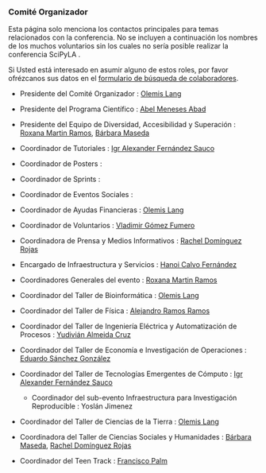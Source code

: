 
### Comité Organizador

Esta página solo menciona los contactos principales para temas relacionados 
con la conferencia. No se incluyen a continuación los nombres de los muchos 
voluntarios sin los cuales no sería posible realizar la conferencia SciPyLA  .

Si Usted está interesado en asumir alguno de estos roles, por favor ofrézcanos 
sus datos en el [formulario de búsqueda de colaboradores](../forms/joinus).

- Presidente del Comité Organizador : [Olemis Lang](http://linkedin.com/in/olemis)
- Presidente del Programa Científico : [Abel Meneses Abad](https://cu.linkedin.com/in/abel-abel-meneses-abad-1450ba3a)
- Presidente del Equipo de Diversidad, Accesibilidad y Superación : [Roxana Martin Ramos](https://www.linkedin.com/in/roxana-martin-ramos-50711948/), [Bárbara Maseda](http://www.linkedin.com/in/barbaramaseda/)
- Coordinador de Tutoriales :  [Igr Alexander Fernández Sauco](https://www.linkedin.com/in/igr-alex%C3%A1nder-fern%C3%A1ndez-sa%C3%BAco-34374062/)
- Coordinador de Posters : 
- Coordinador de Sprints : 
- Coordinador de Eventos Sociales : 
- Coordinador de Ayudas Financieras : [Olemis Lang](http://linkedin.com/in/olemis)
- Coordinador de Voluntarios : [Vladimir Gómez Fumero](https://www.linkedin.com/in/vladimir-g%C3%B3mez-fumero-55aa8513b)
- Coordinadora de Prensa y Medios Informativos : [Rachel Domínguez Rojas](https://www.linkedin.com/in/rachel-dom%C3%ADnguez-b5271891/)
- Encargado de Infraestructura y Servicios : [Hanoi Calvo Fernández](https://www.facebook.com/hanoicalvofernandez)

- Coordinadores Generales del evento : [Roxana Martin Ramos](https://www.linkedin.com/in/roxana-martin-ramos-50711948/)
- Coordinador del Taller de Bioinformática : [Olemis Lang](http://linkedin.com/in/olemis)
- Coordinador del Taller de Física : [Alejandro Ramos Ramos](https://www.facebook.com/alejandro.ramosramos.35)
- Coordinador del Taller de Ingeniería Eléctrica y Automatización de Procesos :  [Yudivián Almeida Cruz](https://www.linkedin.com/in/yudivi%C3%A1n-almeida-cruz-a534a8a4/)
- Coordinador del Taller de Economía e Investigación de Operaciones : [Eduardo Sánchez González](https://www.linkedin.com/in/eduardo-s%C3%A1nchez-gonz%C3%A1lez-13750889/)
- Coordinador del Taller de Tecnologías Emergentes de Cómputo : [Igr Alexander Fernández Sauco](https://www.linkedin.com/in/igr-alex%C3%A1nder-fern%C3%A1ndez-sa%C3%BAco-34374062/)
  * Coordinador del sub-evento Infraestructura para Investigación Reproducible :  Yoslán Jimenez
- Coordinador del Taller de Ciencias de la Tierra : [Olemis Lang](http://linkedin.com/in/olemis)
- Coordinadora del Taller de Ciencias Sociales y Humanidades : [Bárbara Maseda](http://www.linkedin.com/in/barbaramaseda/), [Rachel Domínguez Rojas](https://www.linkedin.com/in/rachel-dom%C3%ADnguez-b5271891/)

- Coordinador del Teen Track : [Francisco Palm](http://www.linkedin.com/in/fpalm)


